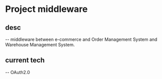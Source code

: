# Project middleware
## desc
-- middleware between e-commerce and Order Management System and Warehouse Management System.

## current tech
-- OAuth2.0
